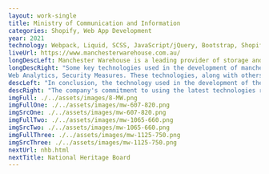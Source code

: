 ```yaml
---
layout: work-single
title: Ministry of Communication and Information
categories: Shopify, Web App Development
year: 2021
technology: Webpack, Liquid, SCSS, JavaScript/jQuery, Bootstrap, Shopify
liveUrl: https://www.manchesterwarehouse.com.au/
longDescLeft: Manchester Warehouse is a leading provider of storage and distribution services, serving customers in Australia and around the world. The company's website, manchesterwarehouse.com.au, is built using cutting-edge technology that enables customers to access information about the company's services, place orders, and track shipments easily and efficiently.
longDescRight: "Some key technologies used in the development of manchesterwarehouse.com.au include: Content Management System (CMS), E-commerce Platform, Responsive Web Design (RWD), Search Engine Optimization (SEO),
Web Analytics, Security Measures. These technologies, along with others, help to ensure that manchesterwarehouse.com.au provides customers with an effective, efficient and secure online experience."
descLeft: "In conclusion, the technology used in the development of the Manchester Warehouse website, manchesterwarehouse.com.au, plays a critical role in ensuring that customers have access to a seamless and efficient online experience. The website is designed to be mobile-friendly, secure, and easy to use, with features such as a robust e-commerce platform, search engine optimization, and web analytics that help to enhance the customer experience."
descRight: "The company's commitment to using the latest technologies reflects its dedication to providing its customers with the best possible service and support. With its focus on innovation and customer satisfaction, Manchester Warehouse is poised for continued success in the future."
imgFull: ./../assets/images/8-MW.png
imgFullOne: ./../assets/images/mw-607-820.png
imgSrcOne: ./../assets/images/mw-607-820.png
imgFullTwo: ./../assets/images/mw-1065-660.png
imgSrcTwo: ./../assets/images/mw-1065-660.png
imgFullThree: ./../assets/images/mw-1125-750.png
imgSrcThree: ./../assets/images/mw-1125-750.png
nextUrl: nhb.html
nextTitle: National Heritage Board
---
```

